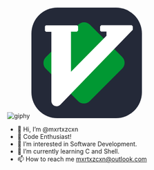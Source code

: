 ![giphy](https://github.com/mxrtxzcxn/mxrtxzcxn/assets/130929421/4a0e4b83-f0c9-4d36-92ad-30a103b8b128)
<svg xmlns="http://www.w3.org/2000/svg" width="256" height="256" fill="none" viewBox="0 0 256 256"><rect width="256" height="256" fill="#242938" rx="60"/><path fill="#019833" d="M135.498 39.4619C128.076 32.03 116.032 32.03 108.61 39.462L33.4081 114.765C26.0001 122.183 26.0001 134.199 33.4081 141.617L108.186 216.495C115.608 223.927 127.652 223.927 135.074 216.495L210.276 141.191C217.684 133.773 217.684 121.757 210.276 114.339L135.498 39.4619Z"/><path fill="#fff" d="M161.769 40.7104L159.083 43.3988V53.2693L161.435 55.6235H173.86V65.1606L91.672 148.576V55.7425H105.331L108.133 52.9365V42.9482L105.546 40.9465H33.6672L31.3158 43.3007V53.5048L33.7069 55.8988H46.2085V216.316C46.2085 222.361 50.6553 227.485 56.6396 228.335V228.335C60.4891 228.883 64.3678 227.553 67.0718 224.759L235 51.2474V43.4001L232.315 40.7117L161.769 40.7104Z"/></svg>
- 👋 Hi, I’m @mxrtxzcxn
- 🚀 Code Enthusiast!
- 👀 I’m interested in Software Development.
- 🌱 I’m currently learning C and Shell.
- 📫 How to reach me mxrtxzcxn@outlook.com

<!---
mxrtxzcxn/mxrtxzcxn is a ✨ special ✨ repository because its `README.md` (this file) appears on your GitHub profile.
You can click the Preview link to take a look at your changes.
--->
